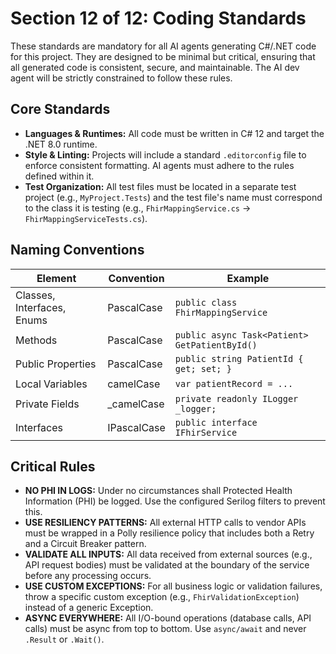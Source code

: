 # Section 12 of 12: Coding Standards

These standards are mandatory for all AI agents generating C#/.NET code for this project. They are designed to be minimal but critical, ensuring that all generated code is consistent, secure, and maintainable. The AI dev agent will be strictly constrained to follow these rules.

## Core Standards

- **Languages & Runtimes:** All code must be written in C# 12 and target the .NET 8.0 runtime.
- **Style & Linting:** Projects will include a standard `.editorconfig` file to enforce consistent formatting. AI agents must adhere to the rules defined within it.
- **Test Organization:** All test files must be located in a separate test project (e.g., `MyProject.Tests`) and the test file's name must correspond to the class it is testing (e.g., `FhirMappingService.cs` -> `FhirMappingServiceTests.cs`).

## Naming Conventions

| Element                | Convention   | Example                          |
|------------------------|-------------|----------------------------------|
| Classes, Interfaces, Enums | PascalCase   | `public class FhirMappingService` |
| Methods                | PascalCase   | `public async Task<Patient> GetPatientById()` |
| Public Properties      | PascalCase   | `public string PatientId { get; set; }` |
| Local Variables        | camelCase    | `var patientRecord = ...`        |
| Private Fields         | _camelCase   | `private readonly ILogger _logger;` |
| Interfaces             | IPascalCase  | `public interface IFhirService`  |

## Critical Rules

- **NO PHI IN LOGS:** Under no circumstances shall Protected Health Information (PHI) be logged. Use the configured Serilog filters to prevent this.
- **USE RESILIENCY PATTERNS:** All external HTTP calls to vendor APIs must be wrapped in a Polly resilience policy that includes both a Retry and a Circuit Breaker pattern.
- **VALIDATE ALL INPUTS:** All data received from external sources (e.g., API request bodies) must be validated at the boundary of the service before any processing occurs.
- **USE CUSTOM EXCEPTIONS:** For all business logic or validation failures, throw a specific custom exception (e.g., `FhirValidationException`) instead of a generic Exception.
- **ASYNC EVERYWHERE:** All I/O-bound operations (database calls, API calls) must be async from top to bottom. Use `async/await` and never `.Result` or `.Wait()`.
